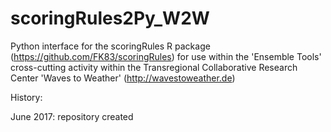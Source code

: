# scoringRules2Py_W2W

Python interface for the scoringRules R package (https://github.com/FK83/scoringRules) for use within the 'Ensemble Tools' cross-cutting activity within the Transregional Collaborative Research Center 'Waves to Weather' (http://wavestoweather.de)

History:

June 2017: repository created
